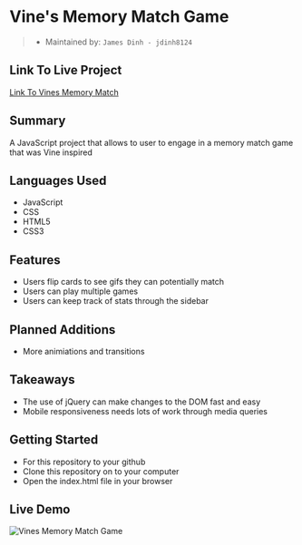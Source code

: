 # Vine's Memory Match Game

> - Maintained by: `James Dinh - jdinh8124`

## Link To Live Project
[Link To Vines Memory Match](vines-memory-match.jamestdinh.com)

## Summary
A JavaScript project that allows to user to engage in a memory match game that was Vine inspired

## Languages Used
- JavaScript
- CSS
- HTML5
- CSS3

## Features
- Users flip cards to see gifs they can potentially match
- Users can play multiple games
- Users can keep track of stats through the sidebar


## Planned Additions
- More animiations and transitions


## Takeaways
- The use of jQuery can make changes to the DOM fast and easy
- Mobile responsiveness needs lots of work through media queries

## Getting Started
- For this repository to your github
- Clone this repository on to your computer
- Open the index.html file in your browser

## Live Demo
![Vines Memory Match Game](demo.gif)
